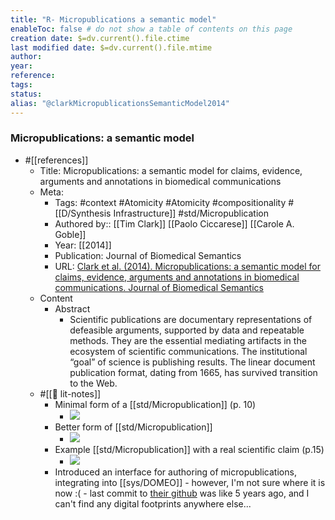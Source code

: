 ```yaml
---
title: "R- Micropublications a semantic model"
enableToc: false # do not show a table of contents on this page
creation date: $=dv.current().file.ctime
last modified date: $=dv.current().file.mtime
author: 
year:
reference: 
tags: 
status: 
alias: "@clarkMicropublicationsSemanticModel2014"
---
```


### Micropublications: a semantic model
- #[[references]]
    - Title: Micropublications: a semantic model for claims, evidence, arguments and annotations in biomedical communications
    - Meta:
        - Tags: #context #Atomicity #Atomicity #compositionality #[[D/Synthesis Infrastructure]] #std/Micropublication
        - Authored by:: [[Tim Clark]] [[Paolo Ciccarese]] [[Carole A. Goble]] 
        - Year: [[2014]]
        - Publication: Journal of Biomedical Semantics
        - URL: [Clark et al. (2014). Micropublications: a semantic model for claims, evidence, arguments and annotations in biomedical communications. Journal of Biomedical Semantics](https://doi.org/10.1186/2041-1480-5-28)
    - Content
        - Abstract
            - Scientific publications are documentary representations of defeasible arguments, supported by data and repeatable methods. They are the essential mediating artifacts in the ecosystem of scientific communications. The institutional “goal” of science is publishing results. The linear document publication format, dating from 1665, has survived transition to the Web.
    - #[[📝 lit-notes]]
        - Minimal form of a [[std/Micropublication]] (p. 10) 
            - ![](https://firebasestorage.googleapis.com/v0/b/firescript-577a2.appspot.com/o/imgs%2Fapp%2Fmegacoglab%2F4RD5nUsFD2?alt=media&token=f31624d5-1637-4859-adb5-b205701ac24e)
        - Better form of [[std/Micropublication]]
            - ![](https://firebasestorage.googleapis.com/v0/b/firescript-577a2.appspot.com/o/imgs%2Fapp%2Fmegacoglab%2FXEIzMIbGby.png?alt=media&token=52de2ef7-02d6-4154-bc9e-4c322bdd5071)
        - Example [[std/Micropublication]] with a real scientific claim (p.15) 
            - ![](https://firebasestorage.googleapis.com/v0/b/firescript-577a2.appspot.com/o/imgs%2Fapp%2Fmegacoglab%2FhIBZKnpISn?alt=media&token=056ff6ca-ed18-4166-8b61-fec4e142dc99)
        - Introduced an interface for authoring of micropublications, integrating into [[sys/DOMEO]] - however, I'm not sure where it is now :( - last commit to [their github](https://github.com/domeo/domeo) was like 5 years ago, and I can't find any digital footprints anywhere else...
